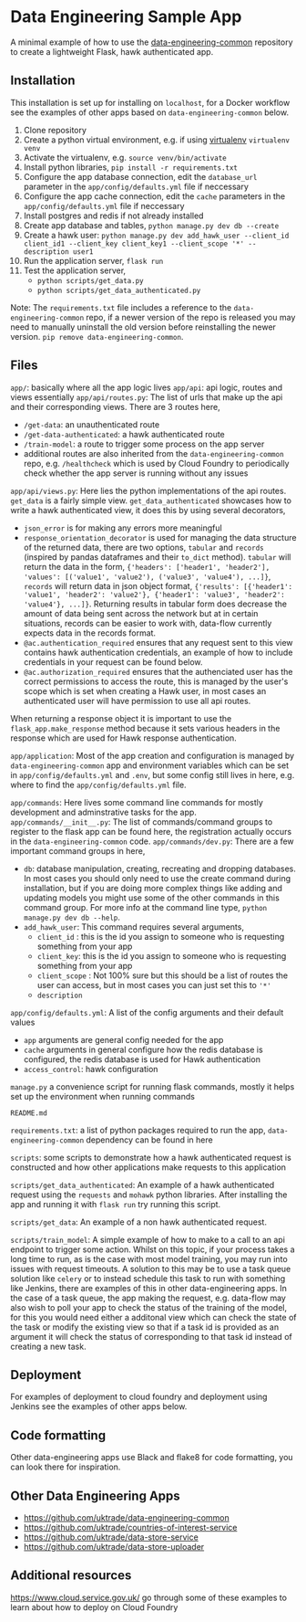 # Data Engineering Sample App
A minimal example of how to use the [data-engineering-common](https://github.com/uktrade/data-engineering-common/) repository to create a lightweight Flask, hawk authenticated app.

## Installation
This installation is set up for installing on `localhost`, for a Docker workflow see the examples of other apps based on `data-engineering-common` below.

1. Clone repository
2. Create a python virtual environment, e.g. if using [virtualenv](https://virtualenv.pypa.io/en/stable/index.html) `virtualenv venv`
3. Activate the virtualenv, e.g. `source venv/bin/activate`
4. Install python libraries, `pip install -r requirements.txt`
5. Configure the app database connection, edit the `database_url` parameter in the `app/config/defaults.yml` file if neccessary
6. Configure the app cache connection, edit the `cache` parameters in the `app/config/defaults.yml` file if neccessary
7. Install postgres and redis if not already installed
8. Create app database and tables, `python manage.py dev db --create`
9. Create a hawk user: `python manage.py dev add_hawk_user --client_id client_id1 --client_key client_key1 --client_scope '*' --description user1`
10. Run the application server, `flask run`
11. Test the application server, 
    * `python scripts/get_data.py`
    * `python scripts/get_data_authenticated.py`

Note: The `requirements.txt` file includes a reference to the `data-engineering-common` repo, if a newer version of the repo is released you may need to manually uninstall the old version before reinstalling the newer version. `pip remove data-engineering-common`.

## Files
`app/`: basically where all the app logic lives
`app/api`: api logic, routes and views essentially
`app/api/routes.py`: The list of urls that make up the api and their corresponding views. There are 3 routes here,
* `/get-data`: an unauthenticated route
* `/get-data-authenticated`: a hawk authenticated route
* `/train-model`: a route to trigger some process on the app server
* additional routes are also inherited from the `data-engineering-common` repo, e.g. `/healthcheck` which is used by Cloud Foundry to periodically check whether the app server is running without any issues

`app/api/views.py`: Here lies the python implementations of the api routes. `get_data` is a fairly simple view. `get_data_authenticated` showcases how to write a hawk authenticated view, it does this by using several decorators, 

* `json_error` is for making any errors more meaningful
* `response_orientation_decorator` is used for managing the data structure of the returned data, there are two options, `tabular` and `records` (inspired by pandas dataframes and their `to_dict` method). `tabular` will return the data in the form, `{'headers': ['header1', 'header2'], 'values': [('value1', 'value2'), ('value3', 'value4'), ...]}`, `records` will return data in json object format, `{'results': [{'header1': 'value1', 'header2': 'value2'}, {'header1': 'value3', 'header2': 'value4'}, ...]}`. Returning results in tabular form does decrease the amount of data being sent across the network but at in certain situations, records can be easier to work with, data-flow currently expects data in the records format. 
* `@ac.authentication_required` ensures that any request sent to this view contains hawk authentication credentials, an example of how to include credentials in your request can be found below.
* `@ac.authorization_required` ensures that the authenciated user has the correct permissions to access the route, this is managed by the user's scope which is set when creating a Hawk user, in most cases an authenticated user will have permission to use all api routes.

When returning a response object it is important to use the `flask_app.make_response` method because it sets various headers in the response which are used for Hawk response authentication.

`app/application`: Most of the app creation and configuration is managed by `data-engineering-common` app and environment variables which can be set in `app/config/defaults.yml` and `.env`, but some config still lives in here, e.g. where to find the `app/config/defaults.yml` file.

`app/commands`: Here lives some command line commands for mostly development and adminstrative tasks for the app.
`app/commands/__init__.py`: The list of commands/command groups to register to the flask app can be found here, the registration actually occurs in the `data-engineering-common` code.
`app/commands/dev.py`: There are a few important command groups in here, 
* `db`: database manipulation, creating, recreating and dropping databases. In most cases you should only need to use the create command during installation, but if you are doing more complex things like adding and updating models you might use some of the other commands in this command group. For more info at the command line type, `python manage.py dev db --help`.
* `add_hawk_user`: This command requires several arguments, 
  * `client_id` : this is the id you assign to someone who is requesting something from your app 
  * `client_key`: this is the id you assign to someone who is requesting something from your app
  * `client_scope` : Not 100% sure but this should be a list of routes the user can access, but in most cases you can just set this to `'*'`
  * `description`

`app/config/defaults.yml`: A list of the config arguments and their default values
* `app` arguments are general config needed for the app
* `cache` arguments in general configure how the redis database is configured, the redis database is used for Hawk authentication
* `access_control`: hawk configuration

`manage.py` a convenience script for running flask commands, mostly it helps set up the environment when running commands

`README.md`

`requirements.txt`: a list of python packages required to run the app, `data-engineering-common` dependency can be found in here

`scripts`: some scripts to demonstrate how a hawk authenticated request is constructed and how other applications make requests to this application

`scripts/get_data_authenticated`: An example of a hawk authenticated request using the `requests` and `mohawk` python libraries. After installing the app and running it with `flask run` try running this script.

`scripts/get_data`: An example of a non hawk authenticated request.

`scripts/train_model`: A simple example of how to make to a call to an api endpoint to trigger some action. Whilst on this topic, if your process takes a long time to run, as is the case with most model training, you may run into issues with request timeouts. A solution to this may be to use a task queue solution like `celery` or to instead schedule this task to run with something like Jenkins, there are examples of this in other data-engineering apps. In the case of a task queue, the app making the request, e.g. data-flow may also wish to poll your app to check the status of the training of the model, for this you would need either a additonal view which can check the state of the task or modify the existing view so that if a task id is provided as an argument it will check the status of corresponding to that task id instead of creating a new task.

## Deployment
For examples of deployment to cloud foundry and deployment using Jenkins see the examples of other apps below.

## Code formatting 
Other data-engineering apps use Black and flake8 for code formatting, you can look there for inspiration.

## Other Data Engineering Apps
* https://github.com/uktrade/data-engineering-common
* https://github.com/uktrade/countries-of-interest-service
* https://github.com/uktrade/data-store-service
* https://github.com/uktrade/data-store-uploader

## Additional resources
https://www.cloud.service.gov.uk/ go through some of these examples to learn about how to deploy on Cloud Foundry
